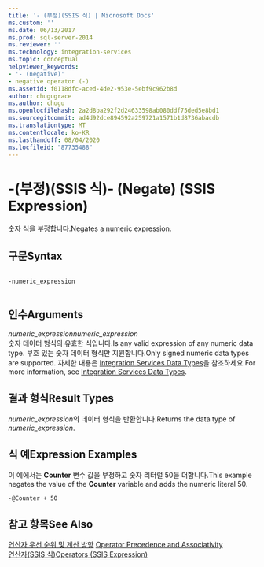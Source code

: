 ```yaml
---
title: '- (부정)(SSIS 식) | Microsoft Docs'
ms.custom: ''
ms.date: 06/13/2017
ms.prod: sql-server-2014
ms.reviewer: ''
ms.technology: integration-services
ms.topic: conceptual
helpviewer_keywords:
- '- (negative)'
- negative operator (-)
ms.assetid: f0118dfc-aced-4de2-953e-5ebf9c962b8d
author: chugugrace
ms.author: chugu
ms.openlocfilehash: 2a2d8ba292f2d24633598ab080ddf75ded5e8bd1
ms.sourcegitcommit: ad4d92dce894592a259721a1571b1d8736abacdb
ms.translationtype: MT
ms.contentlocale: ko-KR
ms.lasthandoff: 08/04/2020
ms.locfileid: "87735488"
---
```

# <a name="--negate-ssis-expression"></a><span data-ttu-id="d3acb-102">-(부정)(SSIS 식)</span><span class="sxs-lookup"><span data-stu-id="d3acb-102">- (Negate) (SSIS Expression)</span></span>
  <span data-ttu-id="d3acb-103">숫자 식을 부정합니다.</span><span class="sxs-lookup"><span data-stu-id="d3acb-103">Negates a numeric expression.</span></span>  
  
## <a name="syntax"></a><span data-ttu-id="d3acb-104">구문</span><span class="sxs-lookup"><span data-stu-id="d3acb-104">Syntax</span></span>  
  
```  
  
-numeric_expression  
  
```  
  
## <a name="arguments"></a><span data-ttu-id="d3acb-105">인수</span><span class="sxs-lookup"><span data-stu-id="d3acb-105">Arguments</span></span>  
 <span data-ttu-id="d3acb-106">*numeric_expression*</span><span class="sxs-lookup"><span data-stu-id="d3acb-106">*numeric_expression*</span></span>  
 <span data-ttu-id="d3acb-107">숫자 데이터 형식의 유효한 식입니다.</span><span class="sxs-lookup"><span data-stu-id="d3acb-107">Is any valid expression of any numeric data type.</span></span> <span data-ttu-id="d3acb-108">부호 있는 숫자 데이터 형식만 지원합니다.</span><span class="sxs-lookup"><span data-stu-id="d3acb-108">Only signed numeric data types are supported.</span></span> <span data-ttu-id="d3acb-109">자세한 내용은 [Integration Services Data Types](../data-flow/integration-services-data-types.md)을 참조하세요.</span><span class="sxs-lookup"><span data-stu-id="d3acb-109">For more information, see [Integration Services Data Types](../data-flow/integration-services-data-types.md).</span></span>  
  
## <a name="result-types"></a><span data-ttu-id="d3acb-110">결과 형식</span><span class="sxs-lookup"><span data-stu-id="d3acb-110">Result Types</span></span>  
 <span data-ttu-id="d3acb-111">*numeric_expression*의 데이터 형식을 반환합니다.</span><span class="sxs-lookup"><span data-stu-id="d3acb-111">Returns the data type of *numeric_expression*.</span></span>  
  
## <a name="expression-examples"></a><span data-ttu-id="d3acb-112">식 예</span><span class="sxs-lookup"><span data-stu-id="d3acb-112">Expression Examples</span></span>  
 <span data-ttu-id="d3acb-113">이 예에서는 **Counter** 변수 값을 부정하고 숫자 리터럴 50을 더합니다.</span><span class="sxs-lookup"><span data-stu-id="d3acb-113">This example negates the value of the **Counter** variable and adds the numeric literal 50.</span></span>  
  
```  
-@Counter + 50  
```  
  
## <a name="see-also"></a><span data-ttu-id="d3acb-114">참고 항목</span><span class="sxs-lookup"><span data-stu-id="d3acb-114">See Also</span></span>  
 <span data-ttu-id="d3acb-115">[연산자 우선 순위 및 계산 방향](operator-precedence-and-associativity.md) </span><span class="sxs-lookup"><span data-stu-id="d3acb-115">[Operator Precedence and Associativity](operator-precedence-and-associativity.md) </span></span>  
 [<span data-ttu-id="d3acb-116">연산자&#40;SSIS 식&#41;</span><span class="sxs-lookup"><span data-stu-id="d3acb-116">Operators &#40;SSIS Expression&#41;</span></span>](operators-ssis-expression.md)  
  
  
